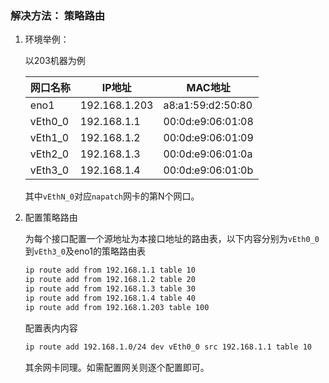 ### 解决方法： 策略路由

1. 环境举例：

   以203机器为例

   | 网口名称 | IP地址        | MAC地址           |
   | -------- | ------------- | ----------------- |
   | eno1     | 192.168.1.203 | a8:a1:59:d2:50:80 |
   | vEth0_0  | 192.168.1.1   | 00:0d:e9:06:01:08 |
   | vEth1_0  | 192.168.1.2   | 00:0d:e9:06:01:09 |
   | vEth2_0  | 192.168.1.3   | 00:0d:e9:06:01:0a |
   | vEth3_0  | 192.168.1.4   | 00:0d:e9:06:01:0b |

   其中`vEthN_0`对应`napatch`网卡的第N个网口。

2. 配置策略路由

   为每个接口配置一个源地址为本接口地址的路由表，以下内容分别为`vEth0_0`到`vEth3_0`及eno1的策略路由表

   ```bash
   ip route add from 192.168.1.1 table 10
   ip route add from 192.168.1.2 table 20
   ip route add from 192.168.1.3 table 30
   ip route add from 192.168.1.4 table 40
   ip route add from 192.168.1.203 table 100
   ```

   配置表内内容

   ```bash
   ip route add 192.168.1.0/24 dev vEth0_0 src 192.168.1.1 table 10
   ```

   其余网卡同理。如需配置网关则逐个配置即可。

